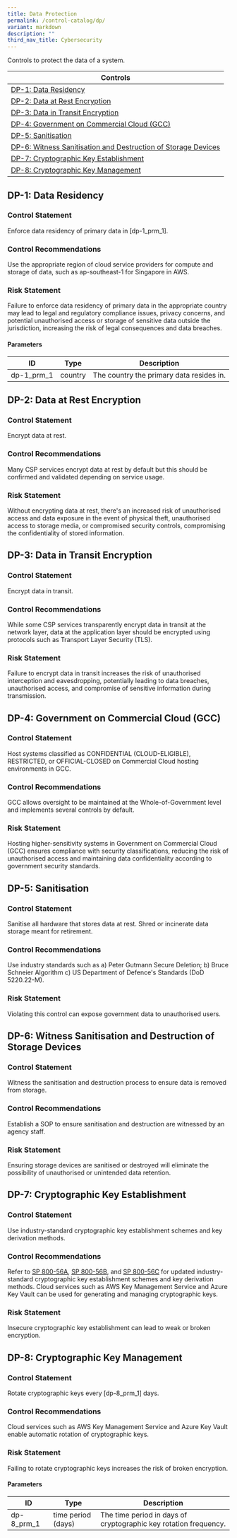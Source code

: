 ```yaml
---
title: Data Protection
permalink: /control-catalog/dp/
variant: markdown
description: ""
third_nav_title: Cybersecurity
---
```

Controls to protect the data of a system.

| Controls |
| ---- |
| [DP-1: Data Residency](#dp-1) |
| [DP-2: Data at Rest Encryption](#dp-2) |
| [DP-3: Data in Transit Encryption](#dp-3) |
| [DP-4: Government on Commercial Cloud (GCC)](#dp-4) |
| [DP-5: Sanitisation](#dp-5) |
| [DP-6: Witness Sanitisation and Destruction of Storage Devices](#dp-6) |
| [DP-7: Cryptographic Key Establishment](#dp-7) |
| [DP-8: Cryptographic Key Management](#dp-8) |


<a id="dp-1"></a>
## DP-1: Data Residency

### Control Statement

Enforce data residency of primary data in [dp-1_prm_1].

### Control Recommendations

Use the appropriate region of cloud service providers for compute and storage of data, such as ap-southeast-1 for Singapore in AWS.

### Risk Statement

Failure to enforce data residency of primary data in the appropriate country may lead to legal and regulatory compliance issues, privacy concerns, and potential unauthorised access or storage of sensitive data outside the jurisdiction, increasing the risk of legal consequences and data breaches.



#### Parameters

| ID | Type | Description |
| -- | ---- | ----------- |
| dp-1_prm_1 | country | The country the primary data resides in. |

<a id="dp-2"></a>
## DP-2: Data at Rest Encryption

### Control Statement

Encrypt data at rest.

### Control Recommendations

Many CSP services encrypt data at rest by default but this should be confirmed and validated depending on service usage.

### Risk Statement

Without encrypting data at rest, there's an increased risk of unauthorised access and data exposure in the event of physical theft, unauthorised access to storage media, or compromised security controls, compromising the confidentiality of stored information.



<a id="dp-3"></a>
## DP-3: Data in Transit Encryption

### Control Statement

Encrypt data in transit.

### Control Recommendations

While some CSP services transparently encrypt data in transit at the network layer, data at the application layer should be encrypted using protocols such as Transport Layer Security (TLS).

### Risk Statement

Failure to encrypt data in transit increases the risk of unauthorised interception and eavesdropping, potentially leading to data breaches, unauthorised access, and compromise of sensitive information during transmission.



<a id="dp-4"></a>
## DP-4: Government on Commercial Cloud (GCC)

### Control Statement

Host systems classified as CONFIDENTIAL (CLOUD-ELIGIBLE), RESTRICTED, or OFFICIAL-CLOSED on Commercial Cloud hosting environments in GCC.

### Control Recommendations

GCC allows oversight to be maintained at the Whole-of-Government level and implements several controls by default.

### Risk Statement

Hosting higher-sensitivity systems in Government on Commercial Cloud (GCC) ensures compliance with security classifications, reducing the risk of unauthorised access and maintaining data confidentiality according to government security standards.



<a id="dp-5"></a>
## DP-5: Sanitisation

### Control Statement

Sanitise all hardware that stores data at rest. Shred or incinerate data storage meant for retirement.

### Control Recommendations

Use industry standards such as
a) Peter Gutmann Secure Deletion;
b) Bruce Schneier Algorithm
c) US Department of Defence's Standards (DoD 5220.22-M).

### Risk Statement

Violating this control can expose government data to unauthorised users.



<a id="dp-6"></a>
## DP-6: Witness Sanitisation and Destruction of Storage Devices

### Control Statement

Witness the sanitisation and destruction process to ensure data is removed from storage.

### Control Recommendations

Establish a SOP to ensure sanitisation and destruction are witnessed by an agency staff.

### Risk Statement

Ensuring storage devices are sanitised or destroyed will eliminate the possibility of unauthorised or unintended data retention.



<a id="dp-7"></a>
## DP-7: Cryptographic Key Establishment

### Control Statement

Use industry-standard cryptographic key establishment schemes and key derivation methods.

### Control Recommendations

Refer to [SP 800-56A](https://doi.org/10.6028/NIST.SP.800-56Ar3), [SP 800-56B](https://doi.org/10.6028/NIST.SP.800-56Br2), and [SP 800-56C](https://doi.org/10.6028/NIST.SP.800-56Cr2) for updated industry-standard cryptographic key establishment schemes and key derivation methods. Cloud services such as AWS Key Management Service and Azure Key Vault can be used for generating and managing cryptographic keys.

### Risk Statement

Insecure cryptographic key establishment can lead to weak or broken encryption.



<a id="dp-8"></a>
## DP-8: Cryptographic Key Management

### Control Statement

Rotate cryptographic keys every [dp-8_prm_1] days.

### Control Recommendations

Cloud services such as AWS Key Management Service and Azure Key Vault enable automatic rotation of cryptographic keys.

### Risk Statement

Failing to rotate cryptographic keys increases the risk of broken encryption.



#### Parameters

| ID | Type | Description |
| -- | ---- | ----------- |
| dp-8_prm_1 | time period (days) | The time period in days of cryptographic key rotation frequency. |